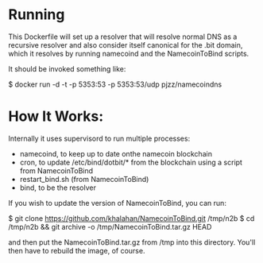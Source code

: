 
Running
=======

This Dockerfile will set up a resolver that will resolve normal DNS as a recursive resolver
and also consider itself canonical for the .bit domain, which it resolves by running
namecoind and the NamecoinToBind scripts.

It should be invoked something like:

  $ docker run -d -t -p 5353:53 -p 5353:53/udp pjzz/namecoindns

How It Works:
=============

Internally it uses supervisord to run multiple processes:

  * namecoind, to keep up to date onthe namecoin blockchain
  * cron, to update /etc/bind/dotbit/* from the blockchain using a script from NamecoinToBind
  * restart_bind.sh (from NamecoinToBind)
  * bind, to be the resolver

If you wish to update the version of NamecoinToBind, you can run:

  $ git clone https://github.com/khalahan/NamecoinToBind.git /tmp/n2b
  $ cd /tmp/n2b && git archive -o /tmp/NamecoinToBind.tar.gz HEAD

and then put the NamecoinToBind.tar.gz from /tmp into this directory.  You'll then have to
rebuild the image, of course.




